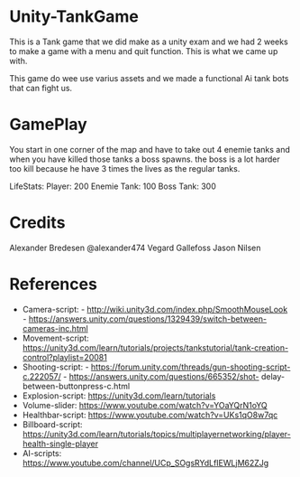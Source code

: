 # Unity-TankGame

This is a Tank game that we did make as a unity exam and we had 2 weeks to make a game with a menu and quit function. This is what we came up with. 

This game do wee use varius assets and we made a functional Ai tank bots that can fight us.

# GamePlay

You start in one corner of the map and have to take out 4 enemie tanks and when you have killed those tanks a boss spawns. the boss is a lot harder too kill because he have 3 times the lives as the regular tanks.

LifeStats:
Player: 200
Enemie Tank: 100
Boss Tank: 300


# Credits
Alexander Bredesen @alexander474
Vegard Gallefoss
Jason Nilsen


# References
- Camera-script: - http://wiki.unity3d.com/index.php/SmoothMouseLook - https://answers.unity.com/questions/1329439/switch-between-cameras-inc.html 
- Movement-script: https://unity3d.com/learn/tutorials/projects/tankstutorial/tank-creation-control?playlist=20081 
- Shooting-script: - https://forum.unity.com/threads/gun-shooting-script-c.222057/ - https://answers.unity.com/questions/665352/shot-                           delay-between-buttonpress-c.html 
- Explosion-script: https://unity3d.com/learn/tutorials 
- Volume-slider: https://www.youtube.com/watch?v=YOaYQrN1oYQ 
- Healthbar-script: https://www.youtube.com/watch?v=UKs1qO8w7qc 
- Billboard-script: https://unity3d.com/learn/tutorials/topics/multiplayernetworking/player-health-single-player 
- AI-scripts: https://www.youtube.com/channel/UCp_SOgsRYdLfIEWLjM62ZJg
